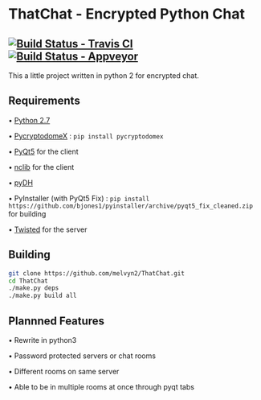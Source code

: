 ThatChat - Encrypted Python Chat
================================
[![Build Status - Travis CI](https://travis-ci.org/melvyn2/ThatChat.svg?branch=master)](https://travis-ci.org/melvyn2/ThatChat) [![Build Status - Appveyor](https://ci.appveyor.com/api/projects/status/github/melvyn2/thatchat?svg=true)](https://ci.appveyor.com/project/melvyn2/thatchat)
---
This a little project written in python 2 for encrypted chat.


Requirements
------------
• [Python 2.7](https://www.python.org/)

• [PycryptodomeX](https://github.com/Legrandin/pycryptodome) : `pip install pycryptodomex`

• [PyQt5](https://www.riverbankcomputing.com/software/pyqt/download5) for the client

• [nclib](https://github.com/rhelmot/nclib) for the client

• [pyDH](https://github.com/amiralis/pyDH)

• PyInstaller (with PyQt5 Fix) : `pip install https://github.com/bjones1/pyinstaller/archive/pyqt5_fix_cleaned.zip` for building

• [Twisted](http://twistedmatrix.com/) for the server


Building
--------
```bash
git clone https://github.com/melvyn2/ThatChat.git
cd ThatChat
./make.py deps
./make.py build all
```

Plannned Features
-----------------
• Rewrite in python3

• Password protected servers or chat rooms

• Different rooms on same server

• Able to be in multiple rooms at once through pyqt tabs